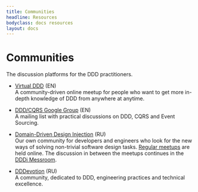 ```yaml
---
title: Communities
headline: Resources
bodyclass: docs resources
layout: docs
---
```


# Communities

The discussion platforms for the DDD practitioners.

- [Virtual DDD](https://virtualddd.com/) <span class="lang">(EN)</span> <br>
A community-driven online meetup for people who want to get more in-depth knowledge of DDD 
from anywhere at anytime.

- [DDD/CQRS Google Group](https://groups.google.com/g/dddcqrs?pli=1) <span class="lang">(EN)</span> <br>
A mailing list with practical discussions on DDD, CQRS and Event Sourcing.

- [Domain-Driven Design Injection](https://dddi.dev/) <span class="lang">(RU)</span> <br>
Our own community for developers and engineers who look for the new ways of solving non-trivial software design tasks. 
[Regular meetups](https://dddi.dev/logbook) are held online. The discussion in between the meetups continues in the 
[DDDi Messroom](https://messroom.dddi.dev/).

- [DDDevotion](https://t.me/dddevotion) <span class="lang">(RU)</span> <br>
A community, dedicated to DDD, engineering practices and technical excellence.

